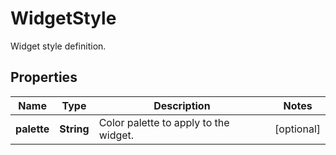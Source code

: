 

# WidgetStyle

Widget style definition.
## Properties

Name | Type | Description | Notes
------------ | ------------- | ------------- | -------------
**palette** | **String** | Color palette to apply to the widget. |  [optional]



